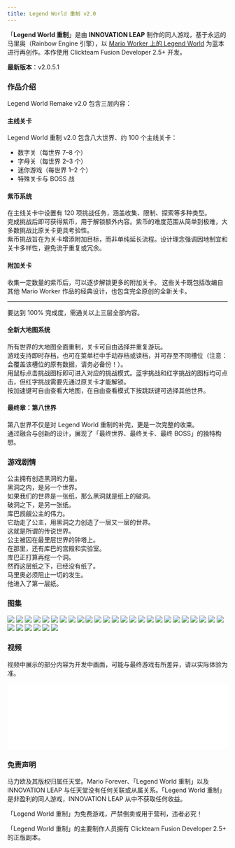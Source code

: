 ```yaml
---
title: Legend World 重制 v2.0
---
```


「**Legend World 重制**」是由 **INNOVATION LEAP** 制作的同人游戏，基于永远的马里奥（Rainbow Engine 引擎），以 [Mario Worker 上的 Legend World](/cn/legend-world-remake/legend-world-on-mario-worker) 为蓝本进行再创作。本作使用 Clickteam Fusion Developer 2.5+ 开发。

**最新版本**：v2.0.5.1

### 作品介绍
Legend World Remake v2.0 包含三层内容：

#### 主线关卡
Legend World 重制 v2.0 包含八大世界、约 100 个主线关卡：  
- 数字关（每世界 7–8 个）  
- 字母关（每世界 2–3 个）  
- 迷你游戏（每世界 1–2 个）  
- 特殊关卡与 BOSS 战

#### 紫币系统
在主线关卡中设置有 120 项挑战任务，涵盖收集、限制、探索等多种类型。  
完成挑战后即可获得紫币，用于解锁额外内容。紫币的难度范围从简单到极难，大多数挑战比原关卡更具考验性。  
紫币挑战旨在为关卡增添附加目标，而非单纯延长流程。设计理念强调因地制宜和关卡多样性，避免流于重复或冗余。

#### 附加关卡
收集一定数量的紫币后，可以逐步解锁更多的附加关卡。
这些关卡既包括改编自其他 Mario Worker 作品的经典设计，也包含完全原创的全新关卡。

---

要达到 100% 完成度，需通关以上三层全部内容。

#### 全新大地图系统
所有世界的大地图全面重制，关卡可自由选择并重复游玩。  
游戏支持即时存档，也可在菜单栏中手动存档或读档，并可存至不同槽位（注意：会覆盖该槽位的原有数据，请务必备份！）。  
用鼠标点击挑战图标即可进入对应的挑战模式。蓝字挑战和红字挑战的图标均可点击，但红字挑战需要先通过原关卡才能解锁。  
按加速键可自由查看大地图，在自由查看模式下按跳跃键可选择其他世界。

#### 最终章：第八世界
第八世界不仅是对 Legend World 重制的补完，更是一次完整的收束。  
通过融合与创新的设计，展现了「最终世界、最终关卡、最终 BOSS」的独特构想。

### 游戏剧情
公主拥有创造黑洞的力量。  
黑洞之内，是另一个世界。  
如果我们的世界是一张纸，那么黑洞就是纸上的破洞。  
破洞之下，是另一张纸。  
库巴觊觎公主的伟力。  
它劫走了公主，用黑洞之力创造了一层又一层的世界。  
这就是所谓的传说世界。  
公主被囚在最里层世界的钟塔上。  
在那里，还有库巴的宫殿和实验室。  
库巴正打算再挖一个洞。  
然而这层纸之下，已经没有纸了。  
马里奥必须阻止一切的发生。  
他进入了第一层纸。  

### 图集

<div class="image-gallery">
<img src="/images/lwr2.0/lwr2.0-title.webp" />
<img src="/images/lwr2.0/lwr2.0-sgr.webp" />
<img src="/images/lwr2.0/lwr2.0-map2.webp" />
<img src="/images/lwr2.0/lwr2.0-1-1.webp" />
<img src="/images/lwr2.0/lwr2.0-1-b.webp" />
<img src="/images/lwr2.0/lwr2.0-2-4.webp" />
<img src="/images/lwr2.0/lwr2.0-3-3.webp" />
<img src="/images/lwr2.0/lwr2.0-3-6.webp" />
<img src="/images/lwr2.0/lwr2.0-4-2.webp" />
<img src="/images/lwr2.0/lwr2.0-4-5.webp" />
<img src="/images/lwr2.0/lwr2.0-4-boss.webp" />
<img src="/images/lwr2.0/lwr2.0-5-2.webp" />
<img src="/images/lwr2.0/lwr2.0-5-5.webp" />
<img src="/images/lwr2.0/lwr2.0-6-2.webp" />
<img src="/images/lwr2.0/lwr2.0-6-a.webp" />
<img src="/images/lwr2.0/lwr2.0-6-6.webp" />
<img src="/images/lwr2.0/lwr2.0-7-2.webp" />
<img src="/images/lwr2.0/lwr2.0-8-2.webp" />
<img src="/images/lwr2.0/lwr2.0-8-4.webp" />
<img src="/images/lwr2.0/lwr2.0-8-6.webp" />
<img src="/images/lwr2.0/lwr2.0-8-7.webp" />
<img src="/images/lwr2.0/lwr2.0-8-p1.webp" />
<img src="/images/lwr2.0/lwr2.0-8-p2.webp" />
<img src="/images/lwr2.0/lwr2.0-8-p3.webp" />
<img src="/images/lwr2.0/lwr2.0-8-p4.webp" />
<img src="/images/lwr2.0/lwr2.0-8-q.webp" />
<img src="/images/lwr2.0/lwr2.0-title-finale.webp" />
<img src="/images/lwr2.0/lwr2.0-bj.webp" />
<img src="/images/lwr2.0/lwr2.0-minix.webp" />
<img src="/images/lwr2.0/lwr2.0-gc.webp" />
<img src="/images/lwr2.0/lwr2.0-ex.webp" />
</div>

### 视频
视频中展示的部分内容为开发中画面，可能与最终游戏有所差异，请以实际体验为准。

<iframe style="width: 100%;" src="//player.bilibili.com/player.html?isOutside=true&aid=115112488798956&bvid=BV1J7hRzEEPi&cid=32032951466&p=1&autoplay=0" scrolling="no" border="0" frameborder="no" framespacing="0" allowfullscreen="true"></iframe>

### 免责声明
马力欧及其版权归属任天堂。Mario Forever、「Legend World 重制」以及 INNOVATION LEAP 与任天堂没有任何关联或从属关系。「Legend World 重制」是非盈利的同人游戏，INNOVATION LEAP 从中不获取任何收益。

「Legend World 重制」为免费游戏，严禁倒卖或用于营利，违者必究！

「Legend World 重制」的主要制作人员拥有 Clickteam Fusion Developer 2.5+ 的正版副本。
